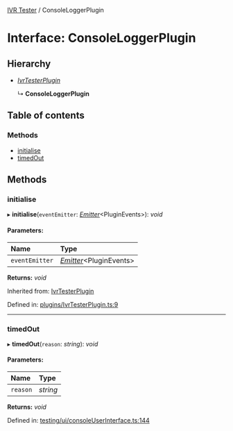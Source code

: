 [IVR Tester](../README.md) / ConsoleLoggerPlugin

# Interface: ConsoleLoggerPlugin

## Hierarchy

* [*IvrTesterPlugin*](ivrtesterplugin.md)

  ↳ **ConsoleLoggerPlugin**

## Table of contents

### Methods

- [initialise](consoleloggerplugin.md#initialise)
- [timedOut](consoleloggerplugin.md#timedout)

## Methods

### initialise

▸ **initialise**(`eventEmitter`: [*Emitter*](emitter.md)<PluginEvents\>): *void*

#### Parameters:

Name | Type |
:------ | :------ |
`eventEmitter` | [*Emitter*](emitter.md)<PluginEvents\> |

**Returns:** *void*

Inherited from: [IvrTesterPlugin](ivrtesterplugin.md)

Defined in: [plugins/IvrTesterPlugin.ts:9](https://github.com/SketchingDev/ivr-tester/blob/d22226c/packages/ivr-tester/src/plugins/IvrTesterPlugin.ts#L9)

___

### timedOut

▸ **timedOut**(`reason`: *string*): *void*

#### Parameters:

Name | Type |
:------ | :------ |
`reason` | *string* |

**Returns:** *void*

Defined in: [testing/ui/consoleUserInterface.ts:144](https://github.com/SketchingDev/ivr-tester/blob/d22226c/packages/ivr-tester/src/testing/ui/consoleUserInterface.ts#L144)
